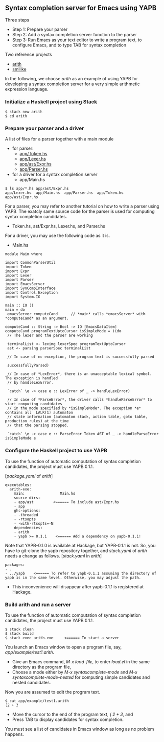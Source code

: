 ## Syntax completion server for Emacs using YAPB
Three steps
- Step 1: Prepare your parser
- Step 2: Add a syntax completion server function to the parser
- Step 3: Run Emacs as your text editor to write a program text, to configure Emacs, and to type TAB for syntax completion

Two reference projects
 - [arith](https://github.com/kwanghoon/arith)
 - [smllike](https://github.com/kwanghoon/smllike)

In the following, we choose *arith* as an example of using YAPB for developing a syntax completion server for a very simple arithmetic expression language.

### Initialize a Haskell project using [Stack](https://docs.haskellstack.org/en/stable/README/)
~~~
$ stack new arith
$ cd arith
~~~

### Prepare your parser and a driver

A list of files for a parser together with a main module 
- for parser:
   * [app/Token.hs](https://github.com/kwanghoon/arith/blob/master/app/Token.hs)
   * [app/Lexer.hs](https://github.com/kwanghoon/arith/blob/master/app/Lexer.hs)
   * [app/ast/Expr.hs](https://github.com/kwanghoon/arith/blob/master/app/ast/Expr.hs)
   * [app/Parser.hs](https://github.com/kwanghoon/arith/blob/master/app/Parser.hs)
- for a driver for a syntax completion server
   * app/Main.hs 

~~~
$ ls app/*.hs app/ast/Expr.hs
app/Lexer.hs  app/Main.hs  app/Parser.hs  app/Token.hs  app/ast/Expr.hs
~~~

For a parser, you may refer to another tutorial on how to write a parser using YAPB. The exatcly same source code for the parser is used for computing syntax completion candidates. 
- Token.hs, ast/Expr.hs, Lexer.hs, and Parser.hs

For a driver, you may use the following code as it is. 
 - Main.hs
~~~
module Main where

import CommonParserUtil
import Token
import Expr
import Lexer
import Parser
import EmacsServer
import SynCompInterface
import Control.Exception
import System.IO

main :: IO ()
main = do
 emacsServer computeCand      // *main* calls *emacsServer* with *computeCand* as an argument.

computeCand :: String -> Bool -> IO [EmacsDataItem]
computeCand programTextUptoCursor isSimpleMode = ((do
 // The lexer and the parser are working
 
 terminalList <- lexing lexerSpec programTextUptoCursor   
 ast <- parsing parserSpec terminalList                   
 
 // In case of no exception, the program text is successfully parsed
 
 successfullyParsed)                                      
 
 // In case of *LexError*, there is an unacceptable lexical symbol. The exception is handled 
 // by handleLexError.
 
 `catch` \e -> case e :: LexError of _ -> handleLexError)
 
 // In case of *ParseError*, the driver calls *handleParseError* to start computing candidates 
 // in the mode specified by *isSimpleMode*. The exception *e* contains all  LALR(1) automaton 
 // state information (automaton stack, action table, goto table, production rules) at the time 
 // that the parsing stopped. 
 
 `catch` \e -> case e :: ParseError Token AST of _ -> handleParseError isSimpleMode e
~~~

### Configure the Haskell project to use YAPB
To use the function of automatic computation of syntax completion candidates, the project must use YAPB 0.1.1. 

[*package.yaml* of *arith*]  
~~~
executables:
  arith-exe:
    main:                Main.hs
    source-dirs:
    - app/ast         <====== To include ast/Expr.hs
    - app
    ghc-options:
    - -threaded
    - -rtsopts
    - -with-rtsopts=-N
    dependencies:
    - arith
    - yapb >= 0.1.1    <====== Add a dependency on yapb-0.1.1!

~~~

Note that YAPB-0.1.0 is available at Hackage, but YAPB-0.1.1 is not. So, you have to git-clone the yapb repository together, and *stack.yaml* of *arith* needs a change as follows.
[*stack.yaml* in *arith*]
~~~
packages:
- .
- ../yapb    <====== To refer to yapb-0.1.1 assuming the directory of yapb is in the same level. Otherwise, you may adjust the path.
~~~
 - This inconvenience will disappear after yapb-0.1.1 is registered at Hackage. 


### Build arith and run a server
To use the function of automatic computation of syntax completion candidates, the project must use YAPB 0.1.1. 

~~~
$ stack clean
$ stack build
$ stack exec arith-exe     <====== To start a server
~~~

You launch an Emacs window to open a program file, say, *app/example/test1.arith*. 
- Give an Emacs command, *M-x load-file*, to enter *load.el* in the same directory as the program file,
- Choose a mode either by *M-x syntaxcomplete-mode* and *M-x syntaxcomplete-mode-nested* for computing simple candidates and nested candidates.   

Now you are assumed to edit the program text.  
~~~
$ cat app/example/test1.arith 
(2 + 3
~~~
- Move the cursor  to the end of the program text, *( 2 + 3*, and
- Press TAB to display candidates for syntax completion.

You must see a list of candidates in Emacs window as long as no problem happens. 

